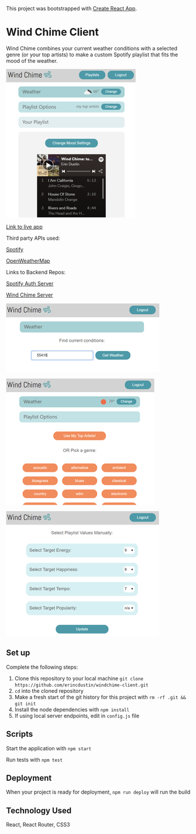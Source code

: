 This project was bootstrapped with [Create React App](https://github.com/facebook/create-react-app).

# Wind Chime Client

Wind Chime combines your current weather conditions with a selected genre (or your top artists) to make a custom Spotify playlist that fits the mood of the weather.

![windchime](/src/images/playlist-rs.png "App Example")

[Link to live app](https://erins-windchime-app.erincdustin.now.sh)

Third party APIs used:

[Spotify](https://developer.spotify.com/documentation/web-api/reference/)

[OpenWeatherMap](https://openweathermap.org/current)

Links to Backend Repos:

[Spotify Auth Server](https://github.com/erincdustin/spotify-auth-server)

[Wind Chime Server](https://github.com/erincdustin/windchime-server)

![Screenshot of weather route](/src/images/weather-rs.png "Enter Zip Code for Weather Conditions")

![Screenshot of playlist route](/src/images/playlist-options-rs.png "Choose from a list of genres or your top artists")

![Screenshot of update route](/src/images/update-rs.png "Update the mood setting on your playlist")

## Set up

Complete the following steps:

1. Clone this repository to your local machine `git clone https://github.com/erincdustin/windchime-client.git`
2. `cd` into the cloned repository
3. Make a fresh start of the git history for this project with `rm -rf .git && git init`
4. Install the node dependencies with `npm install`
5. If using local server endpoints, edit in `config.js` file

## Scripts

Start the application with `npm start`

Run tests with `npm test`

## Deployment  

When your project is ready for deployment, `npm run deploy` will run the build

## Technology Used

React, React Router, CSS3


